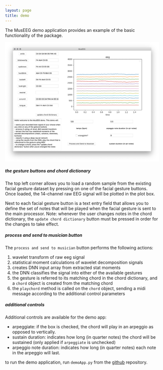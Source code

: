 ```yaml
---
layout: page
title: demo
---
```


The MusEEG demo application provides an example of the basic functionality of the package.

![demo app](../img/demoapp_v2.png)

##### the gesture buttons and chord dictionary
The top left corner allows you to load a random sample from the existing facial gesture dataset by pressing on one of the facial gesture buttons. Once loaded, the 14-channel raw EEG signal will be plotted in the plot box.

Next to each facial gesture button is a text entry field that allows you to define the set of notes that will be played when the facial gesture is sent to the main processor. Note: whenever the user changes notes in the chord dictionary, the `update chord dictionary` button must be pressed in order for the changes to take effect.

##### process and send to musician button
The `process and send to musician` button performs the following actions:
1. wavelet transform of raw eeg signal
2. statistical moment calculations of wavelet decomposition signals
3. creates DNN input array from extracted stat moments
4. the DNN classifies the signal into either of the available gestures
5. the gesture is referred to its matching chord in the chord dictionary, and a `chord` object is created from the matching chord
6. the `playchord` method is called on the `chord` object, sending a midi message according to the additional control parameters

##### additional controls
Additional controls are available for the demo app:
- arpeggiate: if the box is checked, the chord will play in an arpeggio as opposed to vertically.
- sustain duration: indicates how long (in quarter notes) the chord will be sustained (only applied if `arpeggiate` is unchecked)
- arpeggio note duration: indicates how long (in quarter notes) each note in the arpeggio will last.

to run the demo application, run `demoApp.py` from the [github](https://github.com/hugofloresgarcia/MusEEG) repository.
